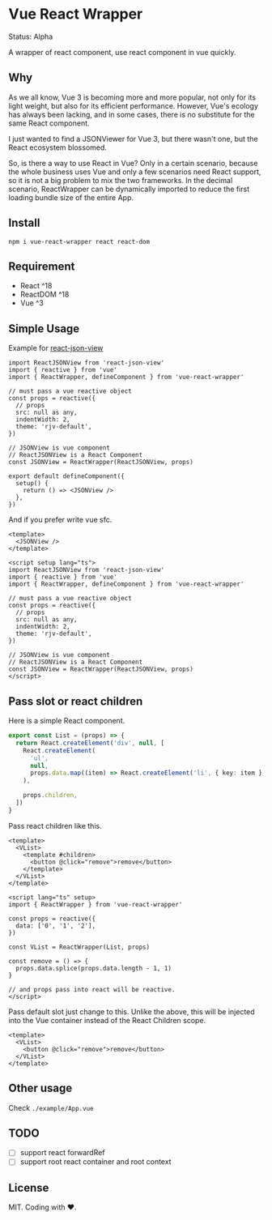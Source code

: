 # Vue React Wrapper

Status: Alpha

A wrapper of react component, use react component in vue quickly.

## Why

As we all know, Vue 3 is becoming more and more popular, not only for its light weight, but also for its efficient performance. However, Vue's ecology has always been lacking, and in some cases, there is no substitute for the same React component.

I just wanted to find a JSONViewer for Vue 3, but there wasn't one, but the React ecosystem blossomed.

So, is there a way to use React in Vue? Only in a certain scenario, because the whole business uses Vue and only a few scenarios need React support, so it is not a big problem to mix the two frameworks. In the decimal scenario, ReactWrapper can be dynamically imported to reduce the first loading bundle size of the entire App.


## Install

```
npm i vue-react-wrapper react react-dom
```

## Requirement

- React ^18
- ReactDOM ^18
- Vue ^3

## Simple Usage

Example for [react-json-view](https://github.com/mac-s-g/react-json-view)

```tsx
import ReactJSONView from 'react-json-view'
import { reactive } from 'vue'
import { ReactWrapper, defineComponent } from 'vue-react-wrapper'

// must pass a vue reactive object
const props = reactive({
  // props
  src: null as any,
  indentWidth: 2,
  theme: 'rjv-default',
})

// JSONView is vue component
// ReactJSONView is a React Component
const JSONView = ReactWrapper(ReactJSONView, props)

export default defineComponent({
  setup() {
    return () => <JSONView />
  },
})
```

And if you prefer write vue sfc.

```vue
<template>
  <JSONView />
</template>

<script setup lang="ts">
import ReactJSONView from 'react-json-view'
import { reactive } from 'vue'
import { ReactWrapper, defineComponent } from 'vue-react-wrapper'

// must pass a vue reactive object
const props = reactive({
  // props
  src: null as any,
  indentWidth: 2,
  theme: 'rjv-default',
})

// JSONView is vue component
// ReactJSONView is a React Component
const JSONView = ReactWrapper(ReactJSONView, props)
</script>
```

## Pass slot or react children

Here is a simple React component.

```ts
export const List = (props) => {
  return React.createElement('div', null, [
    React.createElement(
      'ul',
      null,
      props.data.map((item) => React.createElement('li', { key: item }, item)),
    ),

    props.children,
  ])
}
```

Pass react children like this.

```vue
<template>
  <VList>
    <template #children>
      <button @click="remove">remove</button>
    </template>
  </VList>
</template>

<script lang="ts" setup>
import { ReactWrapper } from 'vue-react-wrapper'

const props = reactive({
  data: ['0', '1', '2'],
})

const VList = ReactWrapper(List, props)

const remove = () => {
  props.data.splice(props.data.length - 1, 1)
}

// and props pass into react will be reactive.
</script>
```

Pass default slot just change to this. Unlike the above, this will be injected into the Vue container instead of the React Children scope.

```vue
<template>
  <VList>
    <button @click="remove">remove</button>
  </VList>
</template>
```

## Other usage

Check `./example/App.vue`

## TODO

- [ ] support react forwardRef
- [ ] support root react container and root context 

## License

MIT. Coding with ❤.
